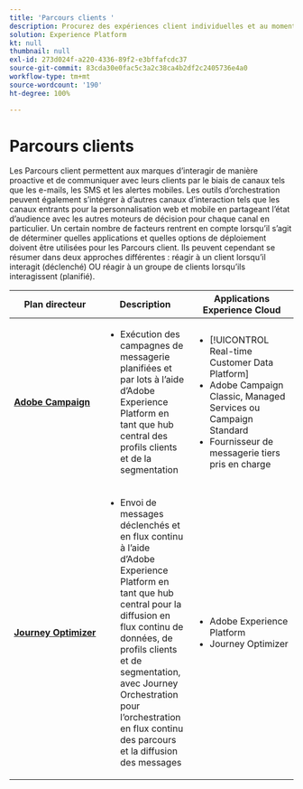 ```yaml
---
title: 'Parcours clients '
description: Procurez des expériences client individuelles et au moment opportun d’un type d’écran à l’autre.
solution: Experience Platform
kt: null
thumbnail: null
exl-id: 273d024f-a220-4336-89f2-e3bffafcdc37
source-git-commit: 83cda30e0fac5c3a2c38ca4b2df2c2405736e4a0
workflow-type: tm+mt
source-wordcount: '190'
ht-degree: 100%

---
```


# Parcours clients

Les Parcours client permettent aux marques d’interagir de manière proactive et de communiquer avec leurs clients par le biais de canaux tels que les e-mails, les SMS et les alertes mobiles. Les outils d’orchestration peuvent également s’intégrer à d’autres canaux d’interaction tels que les canaux entrants pour la personnalisation web et mobile en partageant l’état d’audience avec les autres moteurs de décision pour chaque canal en particulier. Un certain nombre de facteurs rentrent en compte lorsqu’il s’agit de déterminer quelles applications et quelles options de déploiement doivent être utilisées pour les Parcours client. Ils peuvent cependant se résumer dans deux approches différentes : réagir à un client lorsqu’il interagit (déclenché) OU réagir à un groupe de clients lorsqu’ils interagissent (planifié).

| Plan directeur | Description | Applications Experience Cloud |
|---|---|---|
| **[Adobe Campaign](batch-messaging.md)** | <ul><li>Exécution des campagnes de messagerie planifiées et par lots à l’aide d’Adobe Experience Platform en tant que hub central des profils clients et de la segmentation</li></ul> | <ul><li>[!UICONTROL Real-time Customer Data Platform]</li><li>Adobe Campaign Classic, Managed Services ou Campaign Standard</li><li>Fournisseur de messagerie tiers pris en charge</li></ul> |
| **[Journey Optimizer](journey-optimizer.md)** | <ul><li>Envoi de messages déclenchés et en flux continu à l’aide d’Adobe Experience Platform en tant que hub central pour la diffusion en flux continu de données, de profils clients et de segmentation, avec Journey Orchestration pour l’orchestration en flux continu des parcours et la diffusion des messages</li></ul> | <ul><li>Adobe Experience Platform</li><li>Journey Optimizer</li></ul> |